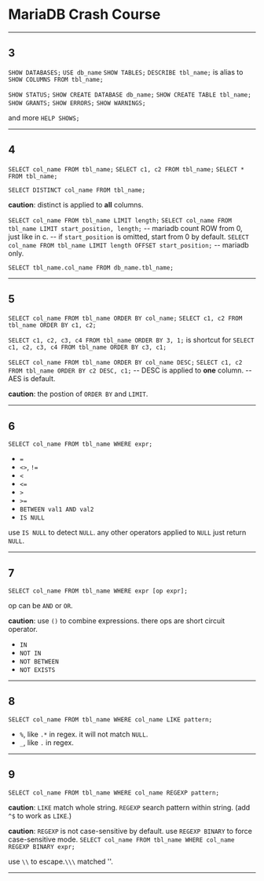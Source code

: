 # MariaDB Crash Course

-------------------------------------------------------------------------------

## 3

`SHOW DATABASES;`
`USE db_name`
`SHOW TABLES;`
`DESCRIBE tbl_name;` is alias to `SHOW COLUMNS FROM tbl_name;`

`SHOW STATUS;`
`SHOW CREATE DATABASE db_name;`
`SHOW CREATE TABLE tbl_name;`
`SHOW GRANTS;`
`SHOW ERRORS;`
`SHOW WARNINGS;`

and more `HELP SHOWS;`

-------------------------------------------------------------------------------

## 4

`SELECT col_name FROM tbl_name;`
`SELECT c1, c2 FROM tbl_name;`
`SELECT * FROM tbl_name;`

`SELECT DISTINCT col_name FROM tbl_name;`

**caution**: distinct is applied to **all** columns.

`SELECT col_name FROM tbl_name LIMIT length;`
`SELECT col_name FROM tbl_name LIMIT start_position, length;`
-- mariadb count ROW from 0, just like in c.
-- if `start_position` is omitted, start from 0 by default.
`SELECT col_name FROM tbl_name LIMIT length OFFSET start_position;`
-- mariadb only.

`SELECT tbl_name.col_name FROM db_name.tbl_name;`

-------------------------------------------------------------------------------

## 5

`SELECT col_name FROM tbl_name ORDER BY col_name;`
`SELECT c1, c2 FROM tbl_name ORDER BY c1, c2;`

`SELECT c1, c2, c3, c4 FROM tbl_name ORDER BY 3, 1;`
is shortcut for
`SELECT c1, c2, c3, c4 FROM tbl_name ORDER BY c3, c1;`


`SELECT col_name FROM tbl_name ORDER BY col_name DESC;`
`SELECT c1, c2 FROM tbl_name ORDER BY c2 DESC, c1;`
-- DESC is applied to **one** column.
-- AES is default.

**caution**: the postion of `ORDER BY` and `LIMIT`.

-------------------------------------------------------------------------------

## 6

`SELECT col_name FROM tbl_name WHERE expr;`

+ `=`
+ `<>`, `!=`
+ `<`
+ `<=`
+ `>`
+ `>=`
+ `BETWEEN val1 AND val2`
+ `IS NULL`

use `IS NULL` to detect `NULL`.
any other operators applied to `NULL` just return `NULL`.

-------------------------------------------------------------------------------

## 7


`SELECT col_name FROM tbl_name WHERE expr [op expr];`

op can be `AND` or `OR`.

**caution**: use `()` to combine expressions.
there ops are short circuit operator.

+ `IN`
+ `NOT IN`
+ `NOT BETWEEN`
+ `NOT EXISTS`

-------------------------------------------------------------------------------

## 8

`SELECT col_name FROM tbl_name WHERE col_name LIKE pattern;`

+ `%`, like `.*` in regex. it will not match `NULL`.
+ `_`, like `.` in regex.

-------------------------------------------------------------------------------

## 9

`SELECT col_name FROM tbl_name WHERE col_name REGEXP pattern;`

**caution**: `LIKE` match whole string.
`REGEXP` search pattern within string. (add `^$` to work as `LIKE`.)

**caution**: `REGEXP` is not case-sensitive by default.
use `REGEXP BINARY` to force case-sensitive mode.
`SELECT col_name FROM tbl_name WHERE col_name REGEXP BINARY expr;`

use `\\` to escape.`\\\` matched '\'.

-------------------------------------------------------------------------------




